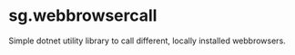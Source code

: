 # sg.webbrowsercall
Simple dotnet utility library to call different, locally installed webbrowsers.
